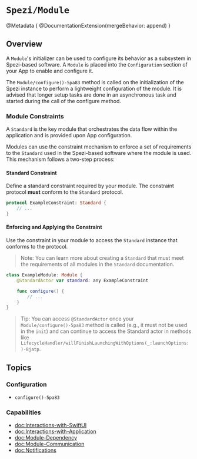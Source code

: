 # ``Spezi/Module``

<!--
                  
This source file is part of the Stanford Spezi open-source project

SPDX-FileCopyrightText: 2023 Stanford University and the project authors (see CONTRIBUTORS.md)

SPDX-License-Identifier: MIT
             
-->

@Metadata {
    @DocumentationExtension(mergeBehavior: append)
}

## Overview

A ``Module``'s initializer can be used to configure its behavior as a subsystem in Spezi-based software.
A `Module` is placed into the ``Configuration`` section of your App to enable and configure it.

The ``Module/configure()-5pa83`` method is called on the initialization of the Spezi instance to perform a lightweight configuration of the module.
It is advised that longer setup tasks are done in an asynchronous task and started during the call of the configure method.

### Module Constraints

A ``Standard`` is the key module that orchestrates the data flow within the application and is provided upon App configuration.

Modules can use the constraint mechanism to enforce a set of requirements to the ``Standard`` used in the Spezi-based software where the module is used.
This mechanism follows a two-step process:

#### Standard Constraint

Define a standard constraint required by your module.
The constraint protocol **must** conform to the `Standard` protocol.
```swift
protocol ExampleConstraint: Standard {
    // ...
}
```


#### Enforcing and Applying the Constraint

Use the constraint in your module to access the `Standard` instance that conforms to the protocol.

> Note: You can learn more about creating a ``Standard`` that must meet the requirements of all modules in the ``Standard`` documentation.

```swift
class ExampleModule: Module {
    @StandardActor var standard: any ExampleConstraint

    func configure() {
        // ...
    }
}
```

> Tip: You can access `@StandardActor` once your ``Module/configure()-5pa83`` method is called (e.g., it must not be used in the `init`)
    and can continue to access the Standard actor in methods like ``LifecycleHandler/willFinishLaunchingWithOptions(_:launchOptions:)-8jatp``.


## Topics

### Configuration

- ``configure()-5pa83``

### Capabilities
- <doc:Interactions-with-SwiftUI>
- <doc:Interactions-with-Application>
- <doc:Module-Dependency>
- <doc:Module-Communication>
- <doc:Notifications>
